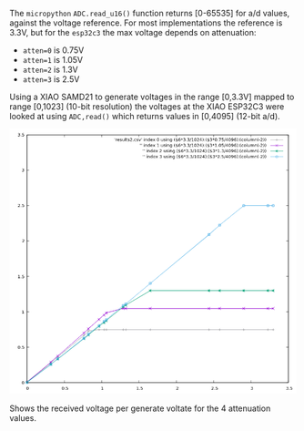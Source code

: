 The `micropython` `ADC.read_u16()` function returns [0-65535] for a/d values, against the voltage reference.  For most implementations the reference is 3.3V, but for the `esp32c3` the max voltage depends on attenuation:

- `atten=0` is 0.75V
- `atten=1` is 1.05V
- `atten=2` is 1.3V
- `atten=3` is 2.5V

Using a XIAO SAMD21 to generate voltages in the range [0,3.3V] mapped to range [0,1023] (10-bit resolution) the voltages at the XIAO ESP32C3 were looked at using `ADC,read()` which returns values in [0,4095] (12-bit a/d).

![es32adc](es32c3adc.png)

Shows the received voltage per generate voltate for the 4 attenuation values.
